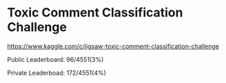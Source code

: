 # Toxic Comment Classification Challenge
https://www.kaggle.com/c/jigsaw-toxic-comment-classification-challenge

Public Leaderboard: 96/4551(3%)

Private Leaderboad: 172/4551(4%)
